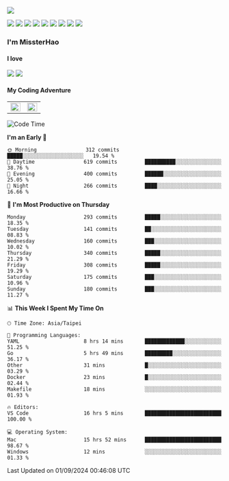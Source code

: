 ![](https://komarev.com/ghpvc/?username=MissterHao&color=ff69b4)

[![](https://img.shields.io/badge/Amazon%20AWS-%23232F3E?logo=amazon-aws&logoColor=white&style=for-the-badge)](https://aws.amazon.com/)
[![](https://img.shields.io/badge/Python-3776AB?style=for-the-badge&logo=python&logoColor=white)](https://www.djangoproject.com/)
[![](https://img.shields.io/badge/Django-092E20?style=for-the-badge&logo=django&logoColor=white)](https://www.python.org/)
[![](https://img.shields.io/badge/Rust-%23EB6400?style=for-the-badge&logo=rust&logoColor=white)](https://www.python.org/)
[![](https://img.shields.io/badge/Flask-23232F3E?style=for-the-badge&logo=flask&logoColor=white)](https://flask.palletsprojects.com/en/2.1.x/)
[![](https://img.shields.io/badge/go-%2300ADD8.svg?&style=for-the-badge&logo=go&logoColor=white)](https://golang.org/)
[![](https://img.shields.io/badge/javascript-%23F7DF1E.svg?&style=for-the-badge&logo=javascript&logoColor=black)](https://www.javascript.com/)
[![](https://img.shields.io/badge/mysql-%234479A1.svg?&style=for-the-badge&logo=mysql&logoColor=white)](https://www.mysql.com/)
[![](https://img.shields.io/badge/docker-%232496ED.svg?&style=for-the-badge&logo=docker&logoColor=white)](https://www.docker.com/)

### I'm MissterHao

#### I love  
![](https://img.shields.io/badge/Netflix-E50914?style=for-the-badge&logo=netflix&logoColor=white)
![](https://img.shields.io/badge/YouTube-FF0000?style=for-the-badge&logo=youtube&logoColor=white)

#### My Coding Adventure
<!-- Readme stats -->
<!-- https://github.com/anuraghazra/github-readme-stats -->
<table>
<tr>
    <td valign="top" width="50%">
    <img src="https://github-readme-stats.vercel.app/api?username=MissterHao&hide_border=true&show_icons=true&locale=en" align="left" style="width: 100%" />
    </td>
    <td valign="top" width="50%">
    <img src="https://github-readme-stats.vercel.app/api/top-langs?username=MissterHao&hide_border=true&show_icons=true&locale=en&layout=compact" align="left" style="width: 100%" />
    </td>
</tr>
</table>  


<!--START_SECTION:waka-->
![Code Time](http://img.shields.io/badge/Code%20Time-1%2C698%20hrs%2052%20mins-blue)

**I'm an Early 🐤** 

```text
🌞 Morning                312 commits         █████░░░░░░░░░░░░░░░░░░░░   19.54 % 
🌆 Daytime                619 commits         ██████████░░░░░░░░░░░░░░░   38.76 % 
🌃 Evening                400 commits         ██████░░░░░░░░░░░░░░░░░░░   25.05 % 
🌙 Night                  266 commits         ████░░░░░░░░░░░░░░░░░░░░░   16.66 % 
```
📅 **I'm Most Productive on Thursday** 

```text
Monday                   293 commits         █████░░░░░░░░░░░░░░░░░░░░   18.35 % 
Tuesday                  141 commits         ██░░░░░░░░░░░░░░░░░░░░░░░   08.83 % 
Wednesday                160 commits         ███░░░░░░░░░░░░░░░░░░░░░░   10.02 % 
Thursday                 340 commits         █████░░░░░░░░░░░░░░░░░░░░   21.29 % 
Friday                   308 commits         █████░░░░░░░░░░░░░░░░░░░░   19.29 % 
Saturday                 175 commits         ███░░░░░░░░░░░░░░░░░░░░░░   10.96 % 
Sunday                   180 commits         ███░░░░░░░░░░░░░░░░░░░░░░   11.27 % 
```


📊 **This Week I Spent My Time On** 

```text
🕑︎ Time Zone: Asia/Taipei

💬 Programming Languages: 
YAML                     8 hrs 14 mins       █████████████░░░░░░░░░░░░   51.25 % 
Go                       5 hrs 49 mins       █████████░░░░░░░░░░░░░░░░   36.17 % 
Other                    31 mins             █░░░░░░░░░░░░░░░░░░░░░░░░   03.29 % 
Docker                   23 mins             █░░░░░░░░░░░░░░░░░░░░░░░░   02.44 % 
Makefile                 18 mins             ░░░░░░░░░░░░░░░░░░░░░░░░░   01.93 % 

🔥 Editors: 
VS Code                  16 hrs 5 mins       █████████████████████████   100.00 % 

💻 Operating System: 
Mac                      15 hrs 52 mins      █████████████████████████   98.67 % 
Windows                  12 mins             ░░░░░░░░░░░░░░░░░░░░░░░░░   01.33 % 
```


 Last Updated on 01/09/2024 00:46:08 UTC
<!--END_SECTION:waka-->

<!--
**MissterHao/MissterHao** is a ✨ _special_ ✨ repository because its `README.md` (this file) appears on your GitHub profile.

Here are some ideas to get you started:

- 🔭 I’m currently working on ...
- 🌱 I’m currently learning ...
- 👯 I’m looking to collaborate on ...
- 🤔 I’m looking for help with ...
- 💬 Ask me about ...
- 📫 How to reach me: ...
- 😄 Pronouns: ...
- ⚡ Fun fact: ...
-->
